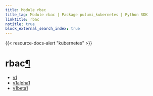```yaml
---
title: Module rbac
title_tag: Module rbac | Package pulumi_kubernetes | Python SDK
linktitle: rbac
notitle: true
block_external_search_index: true
---
```


{{< resource-docs-alert "kubernetes" >}}

<div class="section" id="rbac">
<h1>rbac<a class="headerlink" href="#rbac" title="Permalink to this headline">¶</a></h1>
<div class="toctree-wrapper compound">
<ul>
<li class="toctree-l1"><a class="reference internal" href="v1/">v1</a></li>
<li class="toctree-l1"><a class="reference internal" href="v1alpha1/">v1alpha1</a></li>
<li class="toctree-l1"><a class="reference internal" href="v1beta1/">v1beta1</a></li>
</ul>
</div>
</div>
